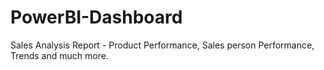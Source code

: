# PowerBI-Dashboard
Sales Analysis Report - Product Performance, Sales person Performance, Trends and much more.
